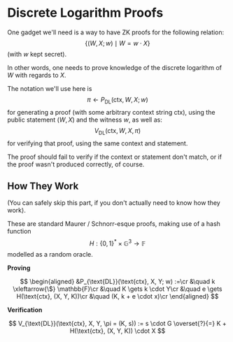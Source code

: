 # Discrete Logarithm Proofs

One gadget we'll need is a way to have ZK proofs for the following relation:
$$
\{(W, X; w) \mid W = w \cdot X\}
$$
(with $w$ kept secret).

In other words, one needs to prove knowledge of the discrete logarithm
of $W$ with regards to $X$.

The notation we'll use here is
$$
\pi \gets P_{\text{DL}}(\text{ctx}, W, X; w)
$$
for generating a proof (with some arbitrary context string $\text{ctx}$), using the public statement $(W, X)$ and the witness $w$,
as well as:
$$
V_{\text{DL}}(\text{ctx}, W, X, \pi)
$$
for verifying that proof, using the same context and statement.

The proof should fail to verify if the context or statement
don't match, or if the proof wasn't produced correctly, of course.

## How They Work

(You can safely skip this part, if you don't actually
need to know how they work).

These are standard Maurer / Schnorr-esque proofs, making use of
a hash function
$$
H : \{0, 1\}^* \times \mathbb{G}^3 \to \mathbb{F}
$$
modelled as a random oracle.

**Proving**

$$
\begin{aligned}
&P_{\text{DL}}(\text{ctx}, X, Y; w) :=\cr
&\quad k \xleftarrow{\$} \mathbb{F}\cr
&\quad K \gets k \cdot Y\cr
&\quad e \gets H(\text{ctx}, (X, Y, K))\cr
&\quad (K, k + e \cdot x)\cr
\end{aligned}
$$

**Verification**

$$
V_{\text{DL}}(\text{ctx}, X, Y, \pi = (K, s)) := s \cdot G \overset{?}{=} K + H(\text{ctx}, (X, Y, K)) \cdot X
$$
